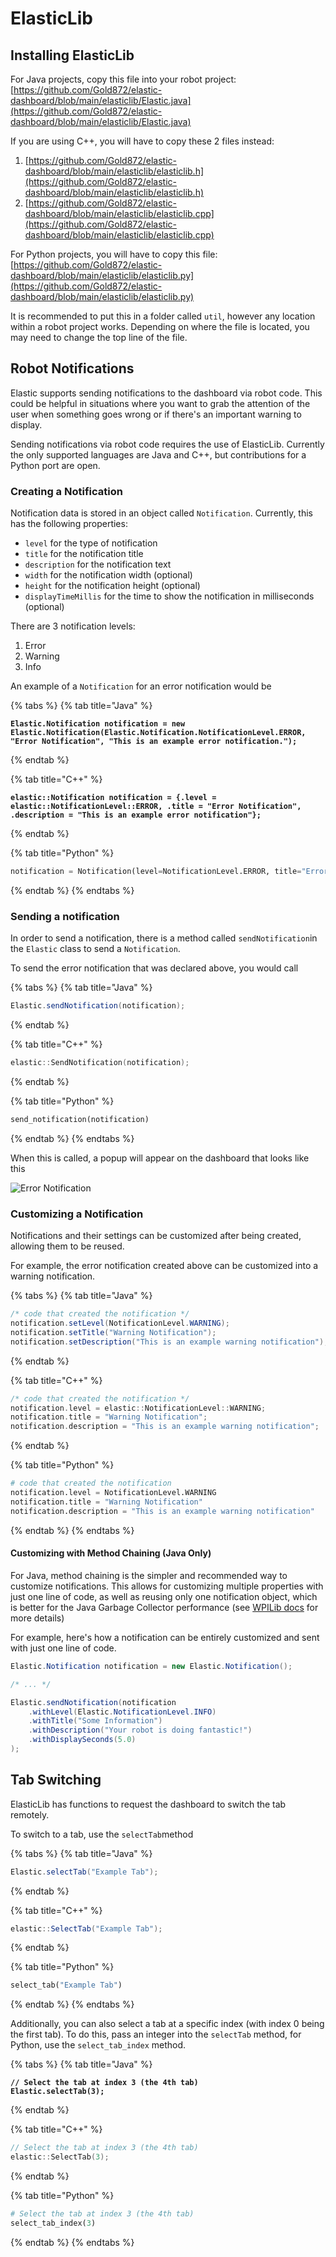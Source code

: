 # ElasticLib

## Installing ElasticLib

For Java projects, copy this file into your robot project: [https://github.com/Gold872/elastic-dashboard/blob/main/elasticlib/Elastic.java](https://github.com/Gold872/elastic-dashboard/blob/main/elasticlib/Elastic.java)

If you are using C++, you will have to copy these 2 files instead:&#x20;

1. [https://github.com/Gold872/elastic-dashboard/blob/main/elasticlib/elasticlib.h](https://github.com/Gold872/elastic-dashboard/blob/main/elasticlib/elasticlib.h)
2. [https://github.com/Gold872/elastic-dashboard/blob/main/elasticlib/elasticlib.cpp](https://github.com/Gold872/elastic-dashboard/blob/main/elasticlib/elasticlib.cpp)

For Python projects, you will have to copy this file: [https://github.com/Gold872/elastic-dashboard/blob/main/elasticlib/elasticlib.py](https://github.com/Gold872/elastic-dashboard/blob/main/elasticlib/elasticlib.py)

It is recommended to put this in a folder called `util`, however any location within a robot project works. Depending on where the file is located, you may need to change the top line of the file.

## Robot Notifications

Elastic supports sending notifications to the dashboard via robot code. This could be helpful in situations where you want to grab the attention of the user when something goes wrong or if there's an important warning to display.

Sending notifications via robot code requires the use of ElasticLib. Currently the only supported languages are Java and C++, but contributions for a Python port are open.

### Creating a Notification

Notification data is stored in an object called `Notification`. Currently, this has the following properties:

* `level` for the type of notification
* `title` for the notification title
* `description` for the notification text
* `width` for the notification width (optional)
* `height` for the notification height (optional)
* `displayTimeMillis` for the time to show the notification in milliseconds (optional)

There are 3 notification levels:

1. Error
2. Warning
3. Info

An example of a `Notification` for an error notification would be

{% tabs %}
{% tab title="Java" %}
<pre class="language-java"><code class="lang-java"><strong>Elastic.Notification notification = new Elastic.Notification(Elastic.Notification.NotificationLevel.ERROR, "Error Notification", "This is an example error notification.");
</strong></code></pre>
{% endtab %}

{% tab title="C++" %}
<pre class="language-cpp"><code class="lang-cpp"><strong>elastic::Notification notification = {.level = elastic::NotificationLevel::ERROR, .title = "Error Notification", .description = "This is an example error notification"};
</strong></code></pre>
{% endtab %}

{% tab title="Python" %}
```python
notification = Notification(level=NotificationLevel.ERROR, title="Error Notification", description="This is an example error notification")
```
{% endtab %}
{% endtabs %}

### Sending a notification

In order to send a notification, there is a method called `sendNotification`in the `Elastic` class to send a `Notification`.

To send the error notification that was declared above, you would call

{% tabs %}
{% tab title="Java" %}
```java
Elastic.sendNotification(notification);
```
{% endtab %}

{% tab title="C++" %}
```cpp
elastic::SendNotification(notification);
```
{% endtab %}

{% tab title="Python" %}
```python
send_notification(notification)
```
{% endtab %}
{% endtabs %}

When this is called, a popup will appear on the dashboard that looks like this

![Error Notification](../.gitbook/assets/error_notification.png)

### Customizing a Notification

Notifications and their settings can be customized after being created, allowing them to be reused.

For example, the error notification created above can be customized into a warning notification.

{% tabs %}
{% tab title="Java" %}
```java
/* code that created the notification */
notification.setLevel(NotificationLevel.WARNING);
notification.setTitle("Warning Notification");
notification.setDescription("This is an example warning notification");
```
{% endtab %}

{% tab title="C++" %}
```cpp
/* code that created the notification */
notification.level = elastic::NotificationLevel::WARNING;
notification.title = "Warning Notification";
notification.description = "This is an example warning notification";
```
{% endtab %}

{% tab title="Python" %}
```python
# code that created the notification
notification.level = NotificationLevel.WARNING
notification.title = "Warning Notification"
notification.description = "This is an example warning notification"
```
{% endtab %}
{% endtabs %}

#### Customizing with Method Chaining (Java Only)

For Java, method chaining is the simpler and recommended way to customize notifications. This allows for customizing multiple properties with just one line of code, as well as reusing only one notification object, which is better for the Java Garbage Collector performance (see [WPILib docs](https://docs.wpilib.org/en/stable/docs/software/basic-programming/java-gc.html) for more details)

For example, here's how a notification can be entirely customized and sent with just one line of code.

```java
Elastic.Notification notification = new Elastic.Notification();

/* ... */

Elastic.sendNotification(notification
    .withLevel(Elastic.NotificationLevel.INFO)
    .withTitle("Some Information")
    .withDescription("Your robot is doing fantastic!")
    .withDisplaySeconds(5.0)
);
```

## Tab Switching

ElasticLib has functions to request the dashboard to switch the tab remotely.

To switch to a tab, use the `selectTab`method

{% tabs %}
{% tab title="Java" %}
```java
Elastic.selectTab("Example Tab");
```
{% endtab %}

{% tab title="C++" %}
```java
elastic::SelectTab("Example Tab");
```
{% endtab %}

{% tab title="Python" %}
```python
select_tab("Example Tab")
```
{% endtab %}
{% endtabs %}

Additionally, you can also select a tab at a specific index (with index 0 being the first tab). To do this, pass an integer into the `selectTab` method, for Python, use the `select_tab_index` method.

{% tabs %}
{% tab title="Java" %}
<pre class="language-java"><code class="lang-java"><strong>// Select the tab at index 3 (the 4th tab)
</strong><strong>Elastic.selectTab(3);
</strong></code></pre>
{% endtab %}

{% tab title="C++" %}
```cpp
// Select the tab at index 3 (the 4th tab)
elastic::SelectTab(3);
```
{% endtab %}

{% tab title="Python" %}
```python
# Select the tab at index 3 (the 4th tab)
select_tab_index(3)
```
{% endtab %}
{% endtabs %}

